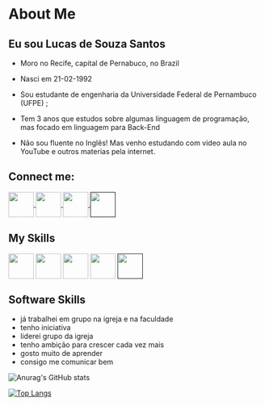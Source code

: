 # About Me

## Eu sou Lucas de Souza Santos

* Moro no Recife, capital de Pernabuco, no Brazil

* Nasci em 21-02-1992

* Sou estudante de engenharia da Universidade Federal de Pernambuco (UFPE) ;

* Tem 3 anos que estudos sobre algumas linguagem de programação, mas focado em linguagem para Back-End

* Não sou fluente no Inglês! Mas venho estudando com video aula no YouTube e outros materias pela internet. 

## Connect me:

<a href="https://www.facebook.com/LUCAS210SANTOS/" target="_blank">
<img width="50" height="50" align="center" src="https://cdn.jsdelivr.net/gh/devicons/devicon/icons/facebook/facebook-original.svg">
</a>

<a href="https://www.linkedin.com/in/lucas-santos-613464176/" target="_blanck">
<img width="50" height="50" align="center" src="https://cdn.jsdelivr.net/gh/devicons/devicon/icons/linkedin/linkedin-original.svg">
</a>

<a href="https://www.instagram.com/lucas.santos22/" target="_blank">
<img width="50" height="50" align="center" src="https://image.flaticon.com/icons/png/128/2111/2111463.png">
</a>

<a href="">
<img width="50" height="50" align="center" src="https://image.flaticon.com/icons/png/128/145/145812.png">
</a>

## My Skills
<div>
<a>
<img width="50" height="50" align="center" src="https://cdn.jsdelivr.net/gh/devicons/devicon/icons/java/java-original-wordmark.svg">
</a>

<a>
<img width="50" height="50" align="center" src="https://cdn.jsdelivr.net/gh/devicons/devicon/icons/javascript/javascript-original.svg">
</a>

<a>
<img width="50" height="50" align="center" src="https://cdn.jsdelivr.net/gh/devicons/devicon/icons/csharp/csharp-original.svg">
</a>

<a>
<img width="50" height="50" align="center" src="https://cdn.jsdelivr.net/gh/devicons/devicon/icons/python/python-original.svg">
</a>

<a href="">
<img width="50" height="50" align="center" src="https://cdn.jsdelivr.net/gh/devicons/devicon/icons/linux/linux-original.svg">
</a>
</div>

## Software Skills

* já trabalhei em grupo na igreja e na faculdade
* tenho iniciativa
* liderei grupo da igreja
* tenho ambição para crescer cada vez mais
* gosto muito de aprender
* consigo me comunicar bem

![Anurag's GitHub stats](https://github-readme-stats.vercel.app/api?username=Lucas20santos&show_icons=true&theme=radical)

[![Top Langs](https://github-readme-stats.vercel.app/api/top-langs/?username=Lucas20santos&layout=compact)](https://github.com/Lucas20santos)
